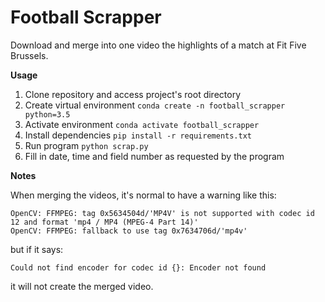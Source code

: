 # Football Scrapper

Download and merge into one video the highlights of a match at Fit Five Brussels.

**Usage**
  1. Clone repository and access project's root directory
  2. Create virtual environment ```conda create -n football_scrapper python=3.5```
  3. Activate environment ```conda activate football_scrapper```
  4. Install dependencies ```pip install -r requirements.txt```
  5. Run program ```python scrap.py```
  6. Fill in date, time and field number as requested by the program

**Notes**

When merging the videos, it's normal to have a warning like this:
```
OpenCV: FFMPEG: tag 0x5634504d/'MP4V' is not supported with codec id 12 and format 'mp4 / MP4 (MPEG-4 Part 14)'
OpenCV: FFMPEG: fallback to use tag 0x7634706d/'mp4v'
```    
but if it says:
```
Could not find encoder for codec id {}: Encoder not found
```
it will not create the merged video.
